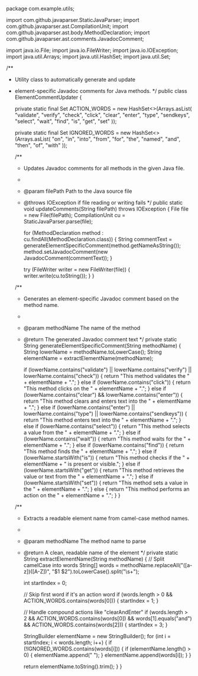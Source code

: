 package com.example.utils;

import com.github.javaparser.StaticJavaParser;
import com.github.javaparser.ast.CompilationUnit;
import com.github.javaparser.ast.body.MethodDeclaration;
import com.github.javaparser.ast.comments.JavadocComment;

import java.io.File;
import java.io.FileWriter;
import java.io.IOException;
import java.util.Arrays;
import java.util.HashSet;
import java.util.Set;

/**
 * Utility class to automatically generate and update
 * element-specific Javadoc comments for Java methods.
 */
public class ElementCommentUpdater {

    private static final Set<String> ACTION_WORDS = new HashSet<>(Arrays.asList(
            "validate", "verify", "check", "click", "clear", "enter", "type", "sendkeys",
            "select", "wait", "find", "is", "get", "set"
    ));

    private static final Set<String> IGNORED_WORDS = new HashSet<>(Arrays.asList(
            "on", "in", "into", "from", "for", "the", "named", "and", "then", "of", "with"
    ));

    /**
     * Updates Javadoc comments for all methods in the given Java file.
     *
     * @param filePath Path to the Java source file
     * @throws IOException if file reading or writing fails
     */
    public static void updateComments(String filePath) throws IOException {
        File file = new File(filePath);
        CompilationUnit cu = StaticJavaParser.parse(file);

        for (MethodDeclaration method : cu.findAll(MethodDeclaration.class)) {
            String commentText = generateElementSpecificComment(method.getNameAsString());
            method.setJavadocComment(new JavadocComment(commentText));
        }

        try (FileWriter writer = new FileWriter(file)) {
            writer.write(cu.toString());
        }
    }

    /**
     * Generates an element-specific Javadoc comment based on the method name.
     *
     * @param methodName The name of the method
     * @return The generated Javadoc comment text
     */
    private static String generateElementSpecificComment(String methodName) {
        String lowerName = methodName.toLowerCase();
        String elementName = extractElementName(methodName);

        if (lowerName.contains("validate") || lowerName.contains("verify") || lowerName.contains("check")) {
            return "This method validates the " + elementName + ".";
        } else if (lowerName.contains("click")) {
            return "This method clicks on the " + elementName + ".";
        } else if (lowerName.contains("clear") && lowerName.contains("enter")) {
            return "This method clears and enters text into the " + elementName + ".";
        } else if (lowerName.contains("enter") || lowerName.contains("type") || lowerName.contains("sendkeys")) {
            return "This method enters text into the " + elementName + ".";
        } else if (lowerName.contains("select")) {
            return "This method selects a value from the " + elementName + ".";
        } else if (lowerName.contains("wait")) {
            return "This method waits for the " + elementName + ".";
        } else if (lowerName.contains("find")) {
            return "This method finds the " + elementName + ".";
        } else if (lowerName.startsWith("is")) {
            return "This method checks if the " + elementName + " is present or visible.";
        } else if (lowerName.startsWith("get")) {
            return "This method retrieves the value or text from the " + elementName + ".";
        } else if (lowerName.startsWith("set")) {
            return "This method sets a value in the " + elementName + ".";
        } else {
            return "This method performs an action on the " + elementName + ".";
        }
    }

    /**
     * Extracts a readable element name from camel-case method names.
     *
     * @param methodName The method name to parse
     * @return A clean, readable name of the element
     */
    private static String extractElementName(String methodName) {
        // Split camelCase into words
        String[] words = methodName.replaceAll("([a-z])([A-Z])", "$1 $2").toLowerCase().split("\\s+");

        int startIndex = 0;

        // Skip first word if it's an action word
        if (words.length > 0 && ACTION_WORDS.contains(words[0])) {
            startIndex = 1;
        }

        // Handle compound actions like "clearAndEnter"
        if (words.length > 2 &&
                ACTION_WORDS.contains(words[0]) &&
                words[1].equals("and") &&
                ACTION_WORDS.contains(words[2])) {
            startIndex = 3;
        }

        StringBuilder elementName = new StringBuilder();
        for (int i = startIndex; i < words.length; i++) {
            if (!IGNORED_WORDS.contains(words[i])) {
                if (elementName.length() > 0) {
                    elementName.append(" ");
                }
                elementName.append(words[i]);
            }
        }

        return elementName.toString().trim();
    }
}